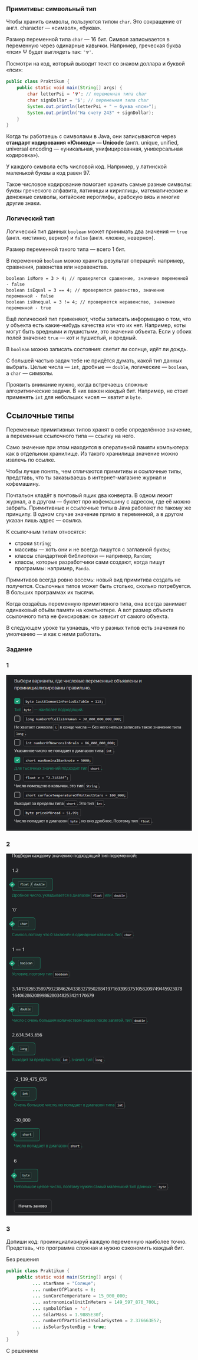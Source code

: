 ### Примитивы: символьный тип

Чтобы хранить символы, пользуются типом `char`. Это сокращение от англ. character — «символ», «буква».

Размер переменной типа `char` — 16 бит. Символ записывается в переменную через одинарные кавычки. Например, греческая буква «пси» Ѱ будет выглядеть так: `'Ѱ'`.

Посмотри на код, который выводит текст со знаком доллара и буквой «пси»:

```java
public class Praktikum {
    public static void main(String[] args) {
        char letterPsi = 'Ѱ'; // переменная типа char
        char signDollar = '$'; // переменная типа char
        System.out.println(letterPsi + " — буква «пси»");
        System.out.println("На счету 243" + signDollar);
    }
}

```

Когда ты работаешь с символами в Java, они записываются через **стандарт кодирования «Юникод» — Unicode** (англ. unique, unified, universal encoding — «уникальная, унифицированная, универсальная кодировка»).

У каждого символа есть числовой код. Например, у латинской маленькой буквы а код равен 97.

Такое числовое кодирование помогает хранить самые разные символы: буквы греческого алфавита, латиницы и кириллицы, математические и денежные символы, китайские иероглифы, арабскую вязь и многие другие знаки.

### Логический тип

Логический тип данных `boolean` может принимать два значения — `true` (англ. «истинно, верно») и `false` (англ. «ложно, неверно»).

Размер переменной такого типа — всего 1 бит.

В переменной `boolean` можно хранить результат операций: например, сравнения, равенства или неравенства.
```
boolean isMore = 3 > 4; // проверяется сравнение, значение переменной - false
boolean isEqual = 3 == 4; // проверяется равенство, значение переменной - false
boolean isUnequal = 3 != 4; // проверяется неравенство, значение переменной - true 
```

Ещё логический тип применяют, чтобы записать информацию о том, что у объекта есть какие-нибудь качества или что их нет. Например, коты могут быть вредными и пушистыми, это значения объекта. Если у обоих полей значение `true` — кот и пушистый, и вредный.

В `boolean` можно записать состояния: светит ли солнце, идёт ли дождь.

С большей частью задач тебе не придётся думать, какой тип данных выбрать. Целые числа — `int`, дробные — `double`, логические — `boolean`, а `char` — символы.

Проявить внимание нужно, когда встречаешь сложные алгоритмические задачи. В них важен каждый бит. Например, не стоит применять `int` для небольших чисел — хватит и `byte`.

## Ссылочные типы

Переменные примитивных типов хранят в себе определённое значение, а переменные ссылочного типа — ссылку на него.

Само значение при этом находится в оперативной памяти компьютера: как в отдельном хранилище. Из такого хранилища значение можно извлечь по ссылке.

Чтобы лучше понять, чем отличаются примитивы и ссылочные типы, представь, что ты заказываешь в интернет-магазине журнал и кофемашину.

Почтальон кладёт в почтовый ящик два конверта. В одном лежит журнал, а в другом — буклет про кофемашину с адресом, где её можно забрать. Примитивные и ссылочные типы в Java работают по такому же принципу. В одном случае значение прямо в переменной, а в другом указан лишь адрес — ссылка.

К ссылочным типам относятся:

- строки `String`;
- массивы — хоть они и не всегда пишутся с заглавной буквы;
- классы стандартной библиотеки — например, `Random`;
- классы, которые разработчики сами создают, когда пишут программы: например, `Panda`.

Примитивов всегда ровно восемь: новый вид примитива создать не получится. Ссылочных типов может быть столько, сколько потребуется. В больших программах их тысячи.

Когда создаёшь переменную примитивного типа, она всегда занимает одинаковый объём памяти на компьютере. А вот размер объекта ссылочного типа не фиксирован: он зависит от самого объекта.

В следующем уроке ты узнаешь, что у разных типов есть значения по умолчанию — и как с ними работать.

### Задание 
### 1
![img.png](img%2Fimg.png)
### 2
![img_1.png](img%2Fimg_1.png)
![img_2.png](img%2Fimg_2.png)

### 3
Допиши код: проинициализируй каждую переменную наиболее точно. Представь, что программа сложная и нужно сэкономить каждый бит.

Без решения
```java
public class Praktikum {
    public static void main(String[] args) {
		  ... starName = "Солнце";
	      ... numberOfPlanets = 8;
	      ... sunCoreTemperature = 15_000_000;
	      ... astronomicalUnitInMeters = 149_597_870_700L;
	      ... symbolOfSun = '☉';
	      ... solarMass = 1.9885E30f;
	      ... numberOfParticlesInSolarSystem = 2.376663E57;
	      ... isSolarSystemBig = true;
    }
}
```

С решением
```java

```